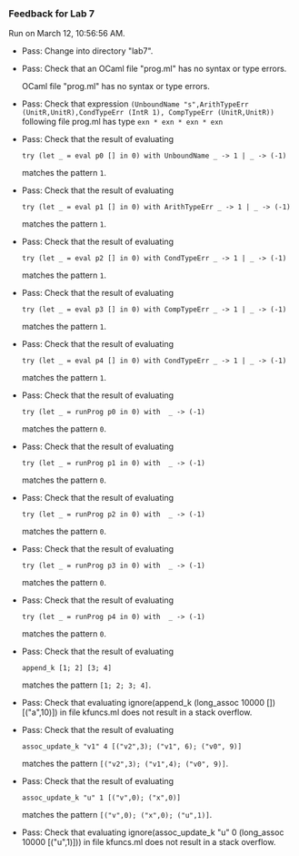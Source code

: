 ### Feedback for Lab 7

Run on March 12, 10:56:56 AM.

+ Pass: Change into directory "lab7".

+ Pass: Check that an OCaml file "prog.ml" has no syntax or type errors.

    OCaml file "prog.ml" has no syntax or type errors.



+ Pass: Check that expression `(UnboundName "s",ArithTypeErr (UnitR,UnitR),CondTypeErr (IntR 1), CompTypeErr (UnitR,UnitR))` following file prog.ml has type `exn * exn * exn * exn`

+ Pass: 
Check that the result of evaluating
   ```
   try (let _ = eval p0 [] in 0) with UnboundName _ -> 1 | _ -> (-1)
   ```
   matches the pattern `1`.

   




+ Pass: 
Check that the result of evaluating
   ```
   try (let _ = eval p1 [] in 0) with ArithTypeErr _ -> 1 | _ -> (-1)
   ```
   matches the pattern `1`.

   




+ Pass: 
Check that the result of evaluating
   ```
   try (let _ = eval p2 [] in 0) with CondTypeErr _ -> 1 | _ -> (-1)
   ```
   matches the pattern `1`.

   




+ Pass: 
Check that the result of evaluating
   ```
   try (let _ = eval p3 [] in 0) with CompTypeErr _ -> 1 | _ -> (-1)
   ```
   matches the pattern `1`.

   




+ Pass: 
Check that the result of evaluating
   ```
   try (let _ = eval p4 [] in 0) with CondTypeErr _ -> 1 | _ -> (-1)
   ```
   matches the pattern `1`.

   




+ Pass: 
Check that the result of evaluating
   ```
   try (let _ = runProg p0 in 0) with  _ -> (-1)
   ```
   matches the pattern `0`.

   




+ Pass: 
Check that the result of evaluating
   ```
   try (let _ = runProg p1 in 0) with  _ -> (-1)
   ```
   matches the pattern `0`.

   




+ Pass: 
Check that the result of evaluating
   ```
   try (let _ = runProg p2 in 0) with  _ -> (-1)
   ```
   matches the pattern `0`.

   




+ Pass: 
Check that the result of evaluating
   ```
   try (let _ = runProg p3 in 0) with  _ -> (-1)
   ```
   matches the pattern `0`.

   




+ Pass: 
Check that the result of evaluating
   ```
   try (let _ = runProg p4 in 0) with  _ -> (-1)
   ```
   matches the pattern `0`.

   




+ Pass: 
Check that the result of evaluating
   ```
   append_k [1; 2] [3; 4]
   ```
   matches the pattern `[1; 2; 3; 4]`.

   




+ Pass: Check that evaluating ignore(append_k (long_assoc 10000 []) [("a",10)]) in file kfuncs.ml does not result in a stack overflow.

+ Pass: 
Check that the result of evaluating
   ```
   assoc_update_k "v1" 4 [("v2",3); ("v1", 6); ("v0", 9)]
   ```
   matches the pattern `[("v2",3); ("v1",4); ("v0", 9)]`.

   




+ Pass: 
Check that the result of evaluating
   ```
   assoc_update_k "u" 1 [("v",0); ("x",0)]
   ```
   matches the pattern `[("v",0); ("x",0); ("u",1)]`.

   




+ Pass: Check that evaluating ignore(assoc_update_k "u" 0 (long_assoc 10000 [("u",1)])) in file kfuncs.ml does not result in a stack overflow.

